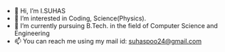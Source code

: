 - 👋 Hi, I’m I.SUHAS
- 👀 I’m interested in Coding, Science(Physics).
- 🌱 I’m currently pursuing B.Tech. in the field of Computer Science and Engineering
- 📫 You can reach me using my mail id: suhaspoo24@gmail.com
